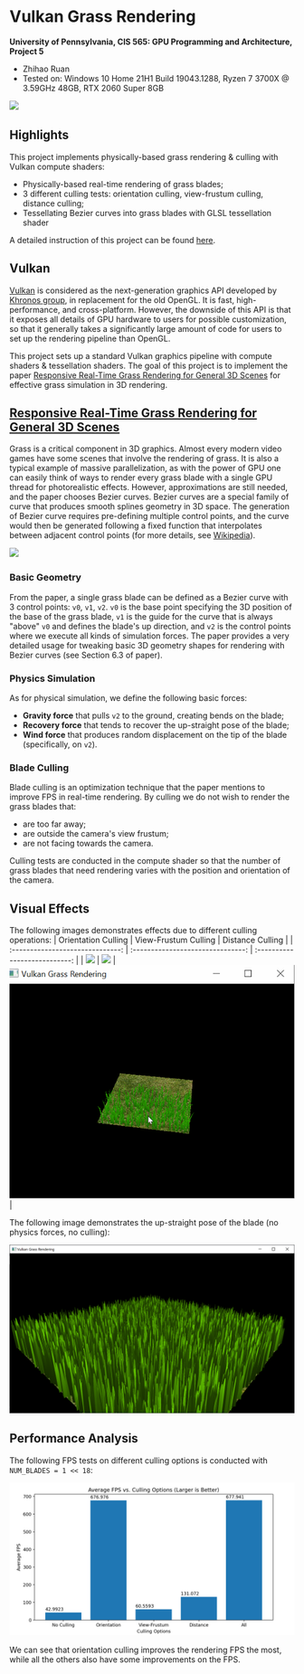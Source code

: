 Vulkan Grass Rendering
==================================

**University of Pennsylvania, CIS 565: GPU Programming and Architecture, Project 5**

* Zhihao Ruan
* Tested on: Windows 10 Home 21H1 Build 19043.1288, Ryzen 7 3700X @ 3.59GHz 48GB, RTX 2060 Super 8GB

![](img/overall.gif)

## Highlights
This project implements physically-based grass rendering & culling with Vulkan compute shaders:
- Physically-based real-time rendering of grass blades;
- 3 different culling tests: orientation culling, view-frustum culling, distance culling;
- Tessellating Bezier curves into grass blades with GLSL tessellation shader

A detailed instruction of this project can be found [here](INSTRUCTION.md).

## Vulkan
[Vulkan](https://vulkan-tutorial.com/) is considered as the next-generation graphics API developed by [Khronos group](https://www.khronos.org/), in replacement for the old OpenGL. It is fast, high-performance, and cross-platform. However, the downside of this API is that it exposes all details of GPU hardware to users for possible customization, so that it generally takes a significantly large amount of code for users to set up the rendering pipeline than OpenGL.

This project sets up a standard Vulkan graphics pipeline with compute shaders & tessellation shaders. The goal of this project is to implement the paper [Responsive Real-Time Grass Rendering for General 3D Scenes](https://www.cg.tuwien.ac.at/research/publications/2017/JAHRMANN-2017-RRTG/JAHRMANN-2017-RRTG-draft.pdf) for effective grass simulation in 3D rendering. 

## [Responsive Real-Time Grass Rendering for General 3D Scenes](https://www.cg.tuwien.ac.at/research/publications/2017/JAHRMANN-2017-RRTG/JAHRMANN-2017-RRTG-draft.pdf)
Grass is a critical component in 3D graphics. Almost every modern video games have some scenes that involve the rendering of grass. It is also a typical example of massive parallelization, as with the power of GPU one can easily think of ways to render every grass blade with a single GPU thread for photorealistic effects. However, approximations are still needed, and the paper chooses Bezier curves. Bezier curves are a special family of curve that produces smooth splines geometry in 3D space. The generation of Bezier curve requires pre-defining multiple control points, and the curve would then be generated following a fixed function that interpolates between adjacent control points (for more details, see [Wikipedia](https://en.wikipedia.org/wiki/B%C3%A9zier_curve)).

![](img/blade_model.jpg)

### Basic Geometry
From the paper, a single grass blade can be defined as a Bezier curve with 3 control points: `v0`, `v1`, `v2`. `v0` is the base point specifying the 3D position of the base of the grass blade, `v1` is the guide for the curve that is always "above" `v0` and defines the blade's up direction, and `v2` is the control points where we execute all kinds of simulation forces. The paper provides a very detailed usage for tweaking basic 3D geometry shapes for rendering with Bezier curves (see Section 6.3 of paper). 

### Physics Simulation
As for physical simulation, we define the following basic forces:
- **Gravity force** that pulls `v2` to the ground, creating bends on the blade;
- **Recovery force** that tends to recover the up-straight pose of the blade;
- **Wind force** that produces random displacement on the tip of the blade (specifically, on `v2`).

### Blade Culling
Blade culling is an optimization technique that the paper mentions to improve FPS in real-time rendering. By culling we do not wish to render the grass blades that:
- are too far away;
- are outside the camera's view frustum;
- are not facing towards the camera.

Culling tests are conducted in the compute shader so that the number of grass blades that need rendering varies with the position and orientation of the camera.

## Visual Effects
The following images demonstrates effects due to different culling operations:
|       Orientation Culling        |       View-Frustum Culling        |       Distance Culling        |
| :------------------------------: | :-------------------------------: | :---------------------------: |
| ![](img/orientation_culling.gif) | ![](img/view_frustum_culling.gif) | ![](img/distance_culling.gif) |

The following image demonstrates the up-straight pose of the blade (no physics forces, no culling):

![](img/blade_upstraight.png)

## Performance Analysis 
The following FPS tests on different culling options is conducted with `NUM_BLADES = 1 << 18`:

![](img/performance_analysis.png)

We can see that orientation culling improves the rendering FPS the most, while all the others also have some improvements on the FPS.
